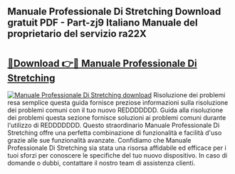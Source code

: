 ## Manuale Professionale Di Stretching Download gratuit PDF - Part-zj9 Italiano Manuale del proprietario del servizio ra22X

# <h2><a href="http://dfble2.blite.top/?on=Manuale+Professionale+Di+Stretching">🔗Download 👉🔴 Manuale Professionale Di Stretching</a></h2>

[![Manuale Professionale Di Stretching download](https://i.imgur.com/lujVjoI.png)](http://dfble2.blite.top/?on=Manuale+Professionale+Di+Stretching)
Risoluzione dei problemi resa semplice questa guida fornisce preziose informazioni sulla risoluzione dei problemi comuni con il tuo nuovo REDDDDDDD. Guida alla risoluzione dei problemi questa sezione fornisce soluzioni ai problemi comuni durante l'utilizzo di REDDDDDDD. Questo straordinario Manuale Professionale Di Stretching offre una perfetta combinazione di funzionalità e facilità d'uso grazie alle sue funzionalità avanzate. Confidiamo che Manuale Professionale Di Stretching sia stata una risorsa affidabile ed efficace per i tuoi sforzi per conoscere le specifiche del tuo nuovo dispositivo. In caso di domande o dubbi, contattare il nostro team di assistenza clienti.
